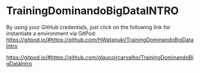 # TrainingDominandoBigDataINTRO

By using your GitHub credentials, just click on the following link for instantiate a environment via GitPod: https://gitpod.io/#https://github.com/HWatanuki/TrainingDominandoBigDataIntro

https://gitpod.io/#https://github.com/glaucojrcarvalho/TrainingDominandoBigDataIntro

